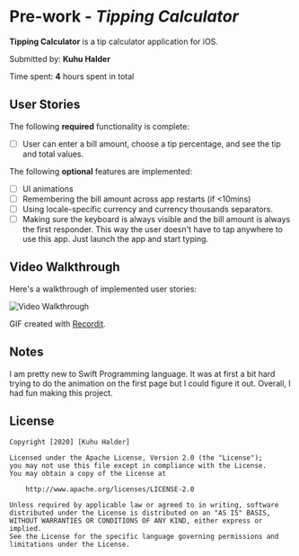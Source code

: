 # Pre-work - *Tipping Calculator*

**Tipping Calculator** is a tip calculator application for iOS.

Submitted by: **Kuhu Halder**

Time spent: **4** hours spent in total

## User Stories

The following **required** functionality is complete:

- [ ] User can enter a bill amount, choose a tip percentage, and see the tip and total values.

The following **optional** features are implemented:
- [ ] UI animations
- [ ] Remembering the bill amount across app restarts (if <10mins)
- [ ] Using locale-specific currency and currency thousands separators.
- [ ] Making sure the keyboard is always visible and the bill amount is always the first responder. This way the user doesn't have to tap anywhere to use this app. Just launch the app and start typing.

## Video Walkthrough 

Here's a walkthrough of implemented user stories:

<img src='http://g.recordit.co/GrSOMyzHF1.gif' title='Video Walkthrough' width='' alt='Video Walkthrough' />

GIF created with [Recordit](https://recordit.co/).

## Notes

I am pretty new to Swift Programming language. It was at first a bit hard trying to do the animation on the first page but I could figure it out. Overall, I had fun making this project. 

## License

    Copyright [2020] [Kuhu Halder]

    Licensed under the Apache License, Version 2.0 (the "License");
    you may not use this file except in compliance with the License.
    You may obtain a copy of the License at

        http://www.apache.org/licenses/LICENSE-2.0

    Unless required by applicable law or agreed to in writing, software
    distributed under the License is distributed on an "AS IS" BASIS,
    WITHOUT WARRANTIES OR CONDITIONS OF ANY KIND, either express or implied.
    See the License for the specific language governing permissions and
    limitations under the License.
